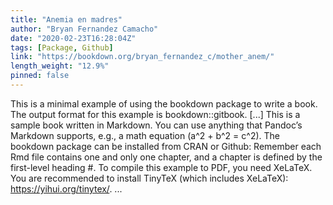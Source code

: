 ```yaml
---
title: "Anemia en madres"
author: "Bryan Fernandez Camacho"
date: "2020-02-23T16:28:04Z"
tags: [Package, Github]
link: "https://bookdown.org/bryan_fernandez_c/mother_anem/"
length_weight: "12.9%"
pinned: false
---
```


This is a minimal example of using the bookdown package to write a book. The output format for this example is bookdown::gitbook. [...] This is a sample book written in Markdown. You can use anything that Pandoc’s Markdown supports, e.g., a math equation \(a^2 + b^2 = c^2\). The bookdown package can be installed from CRAN or Github: Remember each Rmd file contains one and only one chapter, and a chapter is defined by the first-level heading #. To compile this example to PDF, you need XeLaTeX. You are recommended to install TinyTeX (which includes XeLaTeX): https://yihui.org/tinytex/. ...
